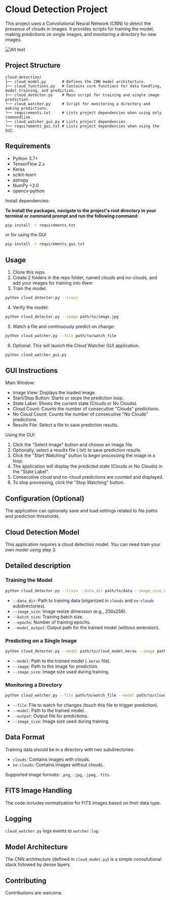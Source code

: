 # Cloud Detection Project

This project uses a Convolutional Neural Network (CNN) to detect the presence of clouds in images. It provides scripts for training the model, making predictions on single images, and monitoring a directory for new images.

![Alt text](iamges/cloud_gui.png)

## Project Structure

```
cloud-detection/
├── cloud_model.py       # Defines the CNN model architecture.
├── cloud_functions.py   # Contains core functions for data handling, model training, and prediction.
├── cloud_detector.py    # Main script for training and single image prediction.
└── cloud_watcher.py     # Script for monitoring a directory and making predictions.
└── requirements.txt     # Lists project dependencies when using only commandline.
└── cloud_watcher_gui.py # Lists project dependencies.
└── requirements_gui.txt # Lists project dependencies when using the GUI.

```

## Requirements

*   Python 3.7+
*   TensorFlow 2.x
*   Keras
*   scikit-learn
*   astropy
*   NumPy <2.0
*   opencv-python


Install dependencies:

**To install the packages, navigate to the project's root directory in your terminal or command prompt and run the following command:**

```bash
pip install -r requirements.txt
```

or for using the GUI

```bash
pip install -r requirements_gui.txt
```

## Usage
1. Clone this repo.
2. Create 2 folders in the repo folder, named clouds and no-clouds, and add your images for training into them
3. Train the model:
```bash
python cloud_detector.py --train
```
4. Verify the model:
```bash
python cloud_detector.py --image path/to/image.jpg
```
5. Watch a file and continuously predict on change:
```bash
python cloud_watcher.py --file path/to/watch_file
```
6. Optional: This will launch the Cloud Watcher GUI application.
```bash
python cloud_watcher_gui.py
```

## GUI Instructions

Main Window:

* Image View: Displays the loaded image.
* Start/Stop Button: Starts or stops the prediction loop.
* State Label: Shows the current state (Clouds or No Clouds).
* Cloud Count: Counts the number of consecutive "Clouds" predictions.
* No Cloud Count: Counts the number of consecutive "No Clouds" predictions.
* Results File: Select a file to save prediction results.

Using the GUI:

1. Click the "Select Image" button and choose an image file.
2. Optionally, select a results file (.txt) to save prediction results.
3. Click the "Start Watching" button to begin processing the image in a loop.
4. The application will display the predicted state (Clouds or No Clouds) in the "State Label".
5. Consecutive cloud and no-cloud predictions are counted and displayed.
6. To stop processing, click the "Stop Watching" button.

## Configuration (Optional)

The application can optionally save and load settings related to file paths and prediction thresholds.

## Cloud Detection Model

This application requires a cloud detection model. You can need train your own model using step 3.


## Detailed description

### Training the Model

```bash
python cloud_detector.py --train --data_dir path/to/data --image_size 256 --batch_size 32 --epochs 30 --model_output cloud_model
```

*   `--data_dir`: Path to training data (organized in `clouds` and `no-clouds` subdirectories).
*   `--image_size`: Image resize dimension (e.g., 256x256).
*   `--batch_size`: Training batch size.
*   `--epochs`: Number of training epochs.
*   `--model_output`: Output path for the trained model (without extension).

### Predicting on a Single Image

```bash
python cloud_detector.py --model path/to/cloud_model.keras --image path/to/image.jpg --image_size 256
```

*   `--model`: Path to the trained model (`.keras` file).
*   `--image`: Path to the image for prediction.
*   `--image_size`: Image size used during training.

### Monitoring a Directory

```bash
python cloud_watcher.py --file path/to/watch_file --model path/to/cloud_model.keras --output predictions.txt --image_size 256
```

*   `--file`: File to watch for changes (touch this file to trigger prediction).
*   `--model`: Path to the trained model.
*   `--output`: Output file for predictions.
*   `--image_size`: Image size used during training.

## Data Format

Training data should be in a directory with two subdirectories:

*   `clouds`: Contains images with clouds.
*   `no-clouds`: Contains images without clouds.

Supported image formats: `.png`, `.jpg`, `.jpeg`, `.fits`.

## FITS Image Handling

The code includes normalization for FITS images based on their data type.


## Logging

`cloud_watcher.py` logs events to `watcher.log`.

## Model Architecture

The CNN architecture (defined in `cloud_model.py`) is a simple convolutional stack followed by dense layers.

## Contributing

Contributions are welcome.